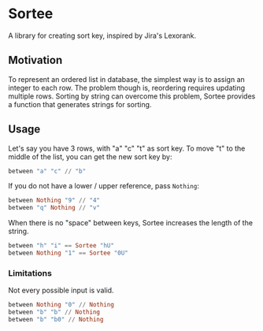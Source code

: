 # Sortee

A library for creating sort key, inspired by Jira's Lexorank.

## Motivation

To represent an ordered list in database, the simplest way is to assign an integer to each row. The problem though is, reordering requires updating multiple rows. Sorting by string can overcome this problem, Sortee provides a function that generates strings for sorting.

## Usage

Let's say you have 3 rows, with "a" "c" "t" as sort key. To move "t" to the middle of the list, you can get the new sort key by:

```haskell
between "a" "c" // "b"
```

If you do not have a lower / upper reference, pass `Nothing`:

```haskell
between Nothing "9" // "4"
between "q" Nothing // "v"
```

When there is no "space" between keys, Sortee increases the length of the string.

```haskell
between "h" "i" == Sortee "hU"
between Nothing "1" == Sortee "0U"
```

### Limitations

Not every possible input is valid.

```haskell
between Nothing "0" // Nothing
between "b" "b" // Nothing
between "b" "b0" // Nothing
```

